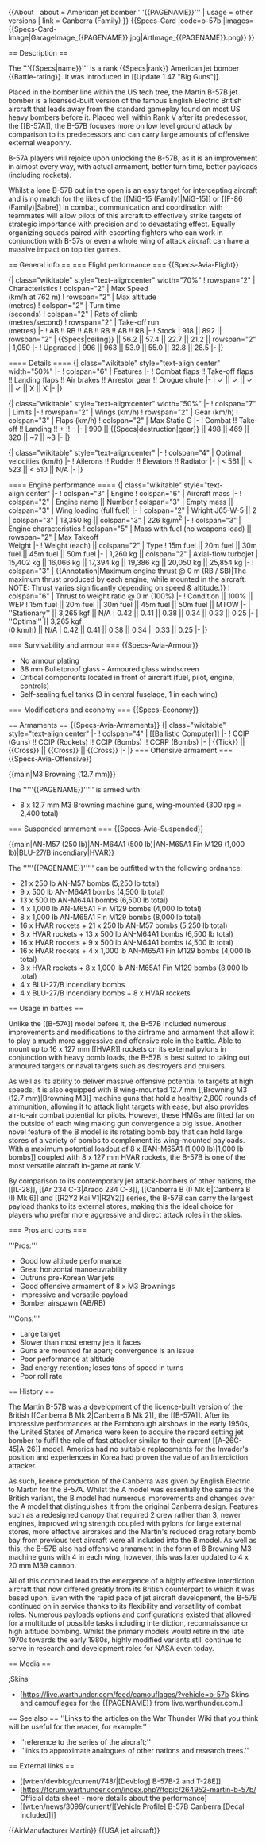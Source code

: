 {{About
| about = American jet bomber '''{{PAGENAME}}'''
| usage = other versions
| link = Canberra (Family)
}}
{{Specs-Card
|code=b-57b
|images={{Specs-Card-Image|GarageImage_{{PAGENAME}}.jpg|ArtImage_{{PAGENAME}}.png}}
}}

== Description ==
<!-- ''In the description, the first part should be about the history of and the creation and combat usage of the aircraft, as well as its key features. In the second part, tell the reader about the aircraft in the game. Insert a screenshot of the vehicle, so that if the novice player does not remember the vehicle by name, he will immediately understand what kind of vehicle the article is talking about.'' -->
The '''{{Specs|name}}''' is a rank {{Specs|rank}} American jet bomber {{Battle-rating}}. It was introduced in [[Update 1.47 "Big Guns"]].

Placed in the bomber line within the US tech tree, the Martin B-57B jet bomber is a licensed-built version of the famous English Electric British aircraft that leads away from the standard gameplay found on most US heavy bombers before it. Placed well within Rank V after its predecessor, the [[B-57A]], the B-57B focuses more on low level ground attack by comparison to its predecessors and can carry large amounts of offensive external weaponry.

B-57A players will rejoice upon unlocking the B-57B, as it is an improvement in almost every way, with actual armament, better turn time, better payloads (including rockets).

Whilst a lone B-57B out in the open is an easy target for intercepting aircraft and is no match for the likes of the [[MiG-15 (Family)|MiG-15]] or [[F-86 (Family)|Sabre]] in combat, communication and coordination with teammates will allow pilots of this aircraft to effectively strike targets of strategic importance with precision and to devastating effect. Equally organizing squads paired with escorting fighters who can work in conjunction with B-57s or even a whole wing of attack aircraft can have a massive impact on top tier games.

== General info ==
=== Flight performance ===
{{Specs-Avia-Flight}}
<!-- ''Describe how the aircraft behaves in the air. Speed, manoeuvrability, acceleration and allowable loads - these are the most important characteristics of the vehicle.'' -->

{| class="wikitable" style="text-align:center" width="70%"
! rowspan="2" | Characteristics
! colspan="2" | Max Speed<br>(km/h at 762 m)
! rowspan="2" | Max altitude<br>(metres)
! colspan="2" | Turn time<br>(seconds)
! colspan="2" | Rate of climb<br>(metres/second)
! rowspan="2" | Take-off run<br>(metres)
|-
! AB !! RB !! AB !! RB !! AB !! RB
|-
! Stock
| 918 || 892 || rowspan="2" | {{Specs|ceiling}} || 56.2 || 57.4 || 22.7 || 21.2 || rowspan="2" | 1,050
|-
! Upgraded
| 996 || 963 || 53.9 || 55.0 || 32.8 || 28.5
|-
|}

==== Details ====
{| class="wikitable" style="text-align:center" width="50%"
|-
! colspan="6" | Features
|-
! Combat flaps !! Take-off flaps !! Landing flaps !! Air brakes !! Arrestor gear !! Drogue chute
|-
| ✓ || ✓ || ✓ || ✓ || X || X     <!-- ✓ -->
|-
|}

{| class="wikitable" style="text-align:center" width="50%"
|-
! colspan="7" | Limits
|-
! rowspan="2" | Wings (km/h)
! rowspan="2" | Gear (km/h)
! colspan="3" | Flaps (km/h)
! colspan="2" | Max Static G
|-
! Combat !! Take-off !! Landing !! + !! -
|-
| 990 <!-- {{Specs|destruction|body}} --> || {{Specs|destruction|gear}} || 498 || 469 || 320 || ~7 || ~3
|-
|}

{| class="wikitable" style="text-align:center"
|-
! colspan="4" | Optimal velocities (km/h)
|-
! Ailerons !! Rudder !! Elevators !! Radiator
|-
| < 561 || < 523 || < 510 || N/A
|-
|}

==== Engine performance ====
{| class="wikitable" style="text-align:center"
|-
! colspan="3" | Engine
! colspan="6" | Aircraft mass
|-
! colspan="2" | Engine name || Number
! colspan="3" | Empty mass || colspan="3" | Wing loading (full fuel)
|-
| colspan="2" | Wright J65-W-5 ||  2
| colspan="3" | 13,350 kg || colspan="3" |  226 kg/m<sup>2</sup>
|-
! colspan="3" | Engine characteristics
! colspan="5" | Mass with fuel (no weapons load) || rowspan="2" | Max Takeoff<br />Weight
|-
! Weight (each) || colspan="2" | Type
! 15m fuel || 20m fuel || 30m fuel || 45m fuel || 50m fuel
|-
| 1,260 kg || colspan="2" | Axial-flow turbojet
| 15,402 kg || 16,066 kg || 17,394 kg || 19,386 kg || 20,050 kg || 25,854 kg
|-
! colspan="3" | {{Annotation|Maximum engine thrust @ 0 m (RB / SB)|The maximum thrust produced by each engine, while mounted in the aircraft. NOTE: Thrust varies significantly depending on speed & altitude.}}
! colspan="6" | Thrust to weight ratio @ 0 m (100%)
|-
! Condition || 100% || WEP
! 15m fuel || 20m fuel || 30m fuel || 45m fuel || 50m fuel || MTOW
|-
| ''Stationary'' || 3,265 kgf || N/A
| 0.42 || 0.41 || 0.38 || 0.34 || 0.33 || 0.25
|-
| ''Optimal'' || 3,265 kgf<br />(0 km/h) || N/A
| 0.42 || 0.41 || 0.38 || 0.34 || 0.33 || 0.25
|-
|}

=== Survivability and armour ===
{{Specs-Avia-Armour}}
<!-- ''Examine the survivability of the aircraft. Note how vulnerable the structure is and how secure the pilot is, whether the fuel tanks are armoured, etc. Describe the armour, if there is any, and also mention the vulnerability of other critical aircraft systems.'' -->

* No armour plating
* 38 mm Bulletproof glass - Armoured glass windscreen
* Critical components located in front of aircraft (fuel, pilot, engine, controls)
* Self-sealing fuel tanks (3 in central fuselage, 1 in each wing)

=== Modifications and economy ===
{{Specs-Economy}}

== Armaments ==
{{Specs-Avia-Armaments}}
{| class="wikitable" style="text-align:center"
|-
! colspan="4" | [[Ballistic Computer]]
|-
! CCIP (Guns) !! CCIP (Rockets) !! CCIP (Bombs) !! CCRP (Bombs)
|-
| {{Tick}} || {{Cross}} || {{Cross}} || {{Cross}}
|-
|}
=== Offensive armament ===
{{Specs-Avia-Offensive}}
<!-- ''Describe the offensive armament of the aircraft, if any. Describe how effective the cannons and machine guns are in a battle, and also what belts or drums are better to use. If there is no offensive weaponry, delete this subsection.'' -->
{{main|M3 Browning (12.7 mm)}}

The '''''{{PAGENAME}}''''' is armed with:

* 8 x 12.7 mm M3 Browning machine guns, wing-mounted (300 rpg = 2,400 total)

=== Suspended armament ===
{{Specs-Avia-Suspended}}
<!-- ''Describe the aircraft's suspended armament: additional cannons under the wings, bombs, rockets and torpedoes. This section is especially important for bombers and attackers. If there is no suspended weaponry remove this subsection.'' -->
{{main|AN-M57 (250 lb)|AN-M64A1 (500 lb)|AN-M65A1 Fin M129 (1,000 lb)|BLU-27/B incendiary|HVAR}}

The '''''{{PAGENAME}}''''' can be outfitted with the following ordnance:

* 21 x 250 lb AN-M57 bombs (5,250 lb total)
* 9 x 500 lb AN-M64A1 bombs (4,500 lb total)
* 13 x 500 lb AN-M64A1 bombs (6,500 lb total)
* 4 x 1,000 lb AN-M65A1 Fin M129 bombs (4,000 lb total)
* 8 x 1,000 lb AN-M65A1 Fin M129 bombs (8,000 lb total)
* 16 x HVAR rockets + 21 x 250 lb AN-M57 bombs (5,250 lb total)
* 8 x HVAR rockets + 13 x 500 lb AN-M64A1 bombs (6,500 lb total)
* 16 x HVAR rockets + 9 x 500 lb AN-M64A1 bombs (4,500 lb total)
* 16 x HVAR rockets + 4 x 1,000 lb AN-M65A1 Fin M129 bombs (4,000 lb total)
* 8 x HVAR rockets + 8 x 1,000 lb AN-M65A1 Fin M129 bombs (8,000 lb total)
* 4 x BLU-27/B incendiary bombs
* 4 x BLU-27/B incendiary bombs + 8 x HVAR rockets

== Usage in battles ==
<!-- ''Describe the tactics of playing in the aircraft, the features of using aircraft in a team and advice on tactics. Refrain from creating a "guide" - do not impose a single point of view, but instead, give the reader food for thought. Examine the most dangerous enemies and give recommendations on fighting them. If necessary, note the specifics of the game in different modes (AB, RB, SB).'' -->
Unlike the [[B-57A]] model before it, the B-57B included numerous improvements and modifications to the airframe and armament that allow it to play a much more aggressive and offensive role in the battle. Able to mount up to 16 x 127 mm [[HVAR]] rockets on its external pylons in conjunction with heavy bomb loads, the B-57B is best suited to taking out armoured targets or naval targets such as destroyers and cruisers.

As well as its ability to deliver massive offensive potential to targets at high speeds, it is also equipped with 8 wing-mounted 12.7 mm [[Browning M3 (12.7 mm)|Browning M3]] machine guns that hold a healthy 2,800 rounds of ammunition, allowing it to attack light targets with ease, but also provides air-to-air combat potential for pilots. However, these HMGs are fitted far on the outside of each wing making gun convergence a big issue. Another novel feature of the B model is its rotating bomb bay that can hold large stores of a variety of bombs to complement its wing-mounted payloads. With a maximum potential loadout of 8 x [[AN-M65A1 (1,000 lb)|1,000 lb bombs]] coupled with 8 x 127 mm HVAR rockets, the B-57B is one of the most versatile aircraft in-game at rank V.

By comparison to its contemporary jet attack-bombers of other nations, the [[IL-28]], [[Ar 234 C-3|Arado 234 C-3]], [[Canberra B (I) Mk 6|Canberra B (I) Mk 6]] and [[R2Y2 Kai V1|R2Y2]] series, the B-57B can carry the largest payload thanks to its external stores, making this the ideal choice for players who prefer more aggressive and direct attack roles in the skies.

=== Pros and cons ===
<!-- ''Summarise and briefly evaluate the vehicle in terms of its characteristics and combat effectiveness. Mark its pros and cons in the bulleted list. Try not to use more than 6 points for each of the characteristics. Avoid using categorical definitions such as "bad", "good" and the like - use substitutions with softer forms such as "inadequate" and "effective".'' -->

'''Pros:'''

* Good low altitude performance
* Great horizontal manoeuvrability
* Outruns pre-Korean War jets
* Good offensive armament of 8 x M3 Brownings
* Impressive and versatile payload 
* Bomber airspawn (AB/RB)

'''Cons:'''

* Large target
* Slower than most enemy jets it faces
* Guns are mounted far apart; convergence is an issue 
* Poor performance at altitude
* Bad energy retention; loses tons of speed in turns
* Poor roll rate

== History ==
<!-- ''Describe the history of the creation and combat usage of the aircraft in more detail than in the introduction. If the historical reference turns out to be too long, take it to a separate article, taking a link to the article about the vehicle and adding a block "/History" (example: <nowiki>https://wiki.warthunder.com/(Vehicle-name)/History</nowiki>) and add a link to it here using the <code>main</code> template. Be sure to reference text and sources by using <code><nowiki><ref></ref></nowiki></code>, as well as adding them at the end of the article with <code><nowiki><references /></nowiki></code>. This section may also include the vehicle's dev blog entry (if applicable) and the in-game encyclopedia description (under <code><nowiki>=== In-game description ===</nowiki></code>, also if applicable).'' -->
The Martin B-57B was a development of the licence-built version of the British [[Canberra B Mk 2|Canberra B Mk 2]], the [[B-57A]]. After its impressive performances at the Farnborough airshows in the early 1950s, the United States of America were keen to acquire the record setting jet bomber to fulfil the role of fast attacker similar to their current [[A-26C-45|A-26]] model. America had no suitable replacements for the Invader's position and experiences in Korea had proven the value of an Interdiction attacker.

As such, licence production of the Canberra was given by English Electric to Martin for the B-57A. Whilst the A model was essentially the same as the British variant, the B model had numerous improvements and changes over the A model that distinguishes it from the original Canberra design. Features such as a redesigned canopy that required 2 crew rather than 3, newer engines, improved wing strength coupled with pylons for large external stores, more effective airbrakes and the Martin's reduced drag rotary bomb bay from previous test aircraft were all included into the B model. As well as this, the B-57B also had offensive armament in the form of 8 Browning M3 machine guns with 4 in each wing, however, this was later updated to 4 x 20 mm M39 cannon.

All of this combined lead to the emergence of a highly effective interdiction aircraft that now differed greatly from its British counterpart to which it was based upon. Even with the rapid pace of jet aircraft development, the B-57B continued on in service thanks to its flexibility and versatility of combat roles. Numerous payloads options and configurations existed that allowed for a multitude of possible tasks including interdiction, reconnaissance or high altitude bombing. Whilst the primary models would retire in the late 1970s towards the early 1980s, highly modified variants still continue to serve in research and development roles for NASA even today.

== Media ==
<!-- ''Excellent additions to the article would be video guides, screenshots from the game, and photos.'' -->

;Skins

* [https://live.warthunder.com/feed/camouflages/?vehicle=b-57b Skins and camouflages for the {{PAGENAME}} from live.warthunder.com.]

== See also ==
''Links to the articles on the War Thunder Wiki that you think will be useful for the reader, for example:''

* ''reference to the series of the aircraft;''
* ''links to approximate analogues of other nations and research trees.''

== External links ==
<!-- ''Paste links to sources and external resources, such as:''
* ''topic on the official game forum;''
* ''other literature.'' -->

* [[wt:en/devblog/current/748/|[Devblog] B-57B-2 and T-28E]]
* [https://forum.warthunder.com/index.php?/topic/264952-martin-b-57b/ Official data sheet - more details about the performance]
* [[wt:en/news/3099/current/|[Vehicle Profile] B-57B Canberra [Decal Included]]]

{{AirManufacturer Martin}}
{{USA jet aircraft}}